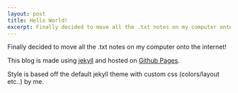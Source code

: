 ```yaml
---
layout: post
title: Hello World!
excerpt: Finally decided to move all the .txt notes on my computer onto the internet!
---
```


Finally decided to move all the .txt notes on my computer onto the internet!

This blog is made using [jekyll](http://jekyllrb.com/) and hosted on [Github Pages](https://pages.github.com/).

Style is based off the default jekyll theme with custom css (colors/layout etc..) by me.